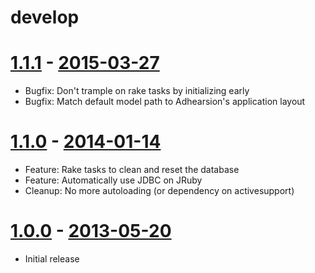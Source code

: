 # develop

# [1.1.1](https://github.com/bklang/sequella/compare/v1.1.0...v1.1.1) - [2015-03-27](https://rubygems.org/gems/sequella/versions/1.1.1)
  * Bugfix: Don't trample on rake tasks by initializing early
  * Bugfix: Match default model path to Adhearsion's application layout

# [1.1.0](https://github.com/bklang/sequella/compare/v1.0.0...v1.1.0) - [2014-01-14](https://rubygems.org/gems/sequella/versions/1.1.0)
  * Feature: Rake tasks to clean and reset the database
  * Feature: Automatically use JDBC on JRuby
  * Cleanup: No more autoloading (or dependency on activesupport)

# [1.0.0](https://github.com/bklang/sequella/tags/v1.0.0) - [2013-05-20](https://rubygems.org/gems/sequella/versions/1.0.0)

* Initial release
